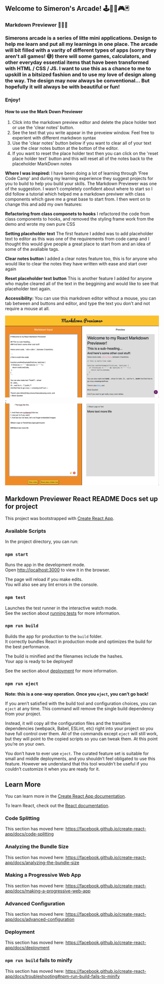 ## Welcome to Simeron's Arcade! 🕹👾🎲🎮🃏

### Markdown Previewer 🎨✍🏽

### Simerons arcade is a series of litte mini applications. Design to help me learn and put all my learnings in one place. The arcade will bit filled with a varity of different types of apps (sorry they aren't all games! 😅) there will some games, calculators, and other everyday essential items that have been transformed with HTML / CSS / JS. I want to use this as a chance to me to upskill in a bitsized fashion and to use my love of design along the way. The design may now always be conventional... But hopefully it will always be with beautiful or fun!

### Enjoy!

#### How to use the Mark Down Previewer

1. Click into the markdown preview editor and delete the place holder text or use the 'clear notes' button.
2. See the text that you write appear in the preveiew window. Feel free to experient with different markdwon syntax
3. Use the 'clear notes' button below if you want to clear all of your text use the clear notes button at the botton of the editor.
4. If you want to reset the place holder text then you can click on the 'reset place holder text' button and this will reset all of the notes back to the placeholder MarkDown notes

**Where I was inspired:**  I have been doing a lot of learning through 'Free Code Camp' and during my learning experience they suggest projects for you to build to help you build your skills. The Markdown Previewer was one of the suggestion. I wasn't completely confident about where to start so I did follow a tutorial which helped me a markdown previwer with class components which gave me a great base to start from. I then went on to change this and add my own features: 

**Refactoring from class componets to hooks** I refactored the code from class components to hooks, and removed the styling frame work from the demo and wrote my own pure CSS

**Setting placeholder text** The first feature I added was to add placeholder text to editor as this was one of the requirements from code camp and I thought this would give people a great place to start from and an idea of some of the avaliable tags.

**Clear notes button** I added a clear notes feature too, this is for anyone who would like to clear the notes they have written with ease and start over again

**Reset placeholder text button** This is another feature I added for anyone who maybe cleared all of the text in the beggining and would like to see that placeholder text again. 

**Accessibility:** You can use this markdown editor without a mouse, you can tab between and buttons and editor, and type the text you don't and not require a mouse at all.

![Image of the top of the Markdown Previwer](./public/markdown-previwer-top.png);
![Image of the bottom of the Markdown Previwer](./public/markdown-previwer-bottom.png)


## Markdown Previewer React README Docs set up for project

This project was bootstrapped with [Create React App](https://github.com/facebook/create-react-app).

### Available Scripts

In the project directory, you can run:

### `npm start`

Runs the app in the development mode.<br />
Open [http://localhost:3000](http://localhost:3000) to view it in the browser.

The page will reload if you make edits.<br />
You will also see any lint errors in the console.

### `npm test`

Launches the test runner in the interactive watch mode.<br />
See the section about [running tests](https://facebook.github.io/create-react-app/docs/running-tests) for more information.

### `npm run build`

Builds the app for production to the `build` folder.<br />
It correctly bundles React in production mode and optimizes the build for the best performance.

The build is minified and the filenames include the hashes.<br />
Your app is ready to be deployed!

See the section about [deployment](https://facebook.github.io/create-react-app/docs/deployment) for more information.

### `npm run eject`

**Note: this is a one-way operation. Once you `eject`, you can’t go back!**

If you aren’t satisfied with the build tool and configuration choices, you can `eject` at any time. This command will remove the single build dependency from your project.

Instead, it will copy all the configuration files and the transitive dependencies (webpack, Babel, ESLint, etc) right into your project so you have full control over them. All of the commands except `eject` will still work, but they will point to the copied scripts so you can tweak them. At this point you’re on your own.

You don’t have to ever use `eject`. The curated feature set is suitable for small and middle deployments, and you shouldn’t feel obligated to use this feature. However we understand that this tool wouldn’t be useful if you couldn’t customize it when you are ready for it.

## Learn More

You can learn more in the [Create React App documentation](https://facebook.github.io/create-react-app/docs/getting-started).

To learn React, check out the [React documentation](https://reactjs.org/).

### Code Splitting

This section has moved here: https://facebook.github.io/create-react-app/docs/code-splitting

### Analyzing the Bundle Size

This section has moved here: https://facebook.github.io/create-react-app/docs/analyzing-the-bundle-size

### Making a Progressive Web App

This section has moved here: https://facebook.github.io/create-react-app/docs/making-a-progressive-web-app

### Advanced Configuration

This section has moved here: https://facebook.github.io/create-react-app/docs/advanced-configuration

### Deployment

This section has moved here: https://facebook.github.io/create-react-app/docs/deployment

### `npm run build` fails to minify

This section has moved here: https://facebook.github.io/create-react-app/docs/troubleshooting#npm-run-build-fails-to-minify
